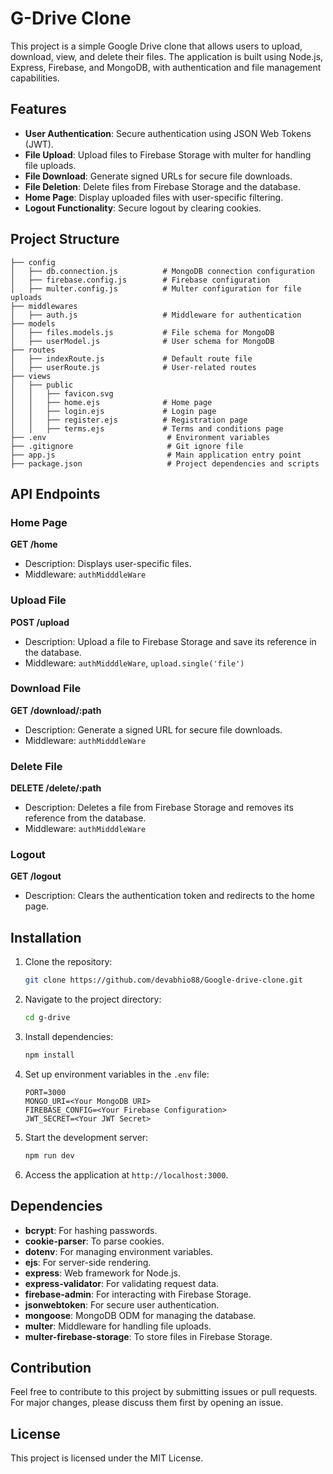 # G-Drive Clone

This project is a simple Google Drive clone that allows users to upload, download, view, and delete their files. The application is built using Node.js, Express, Firebase, and MongoDB, with authentication and file management capabilities.

## Features

- **User Authentication**: Secure authentication using JSON Web Tokens (JWT).
- **File Upload**: Upload files to Firebase Storage with multer for handling file uploads.
- **File Download**: Generate signed URLs for secure file downloads.
- **File Deletion**: Delete files from Firebase Storage and the database.
- **Home Page**: Display uploaded files with user-specific filtering.
- **Logout Functionality**: Secure logout by clearing cookies.

## Project Structure

```plaintext
├── config
│   ├── db.connection.js          # MongoDB connection configuration
│   ├── firebase.config.js        # Firebase configuration
│   ├── multer.config.js          # Multer configuration for file uploads
├── middlewares
│   ├── auth.js                   # Middleware for authentication
├── models
│   ├── files.models.js           # File schema for MongoDB
│   ├── userModel.js              # User schema for MongoDB
├── routes
│   ├── indexRoute.js             # Default route file
│   ├── userRoute.js              # User-related routes
├── views
│   ├── public
│   │   ├── favicon.svg
│   │   ├── home.ejs              # Home page
│   │   ├── login.ejs             # Login page
│   │   ├── register.ejs          # Registration page
│   │   ├── terms.ejs             # Terms and conditions page
├── .env                           # Environment variables
├── .gitignore                     # Git ignore file
├── app.js                         # Main application entry point
├── package.json                   # Project dependencies and scripts
```

## API Endpoints

### Home Page
**GET /home**
- Description: Displays user-specific files.
- Middleware: `authMidddleWare`

### Upload File
**POST /upload**
- Description: Upload a file to Firebase Storage and save its reference in the database.
- Middleware: `authMidddleWare`, `upload.single('file')`

### Download File
**GET /download/:path**
- Description: Generate a signed URL for secure file downloads.
- Middleware: `authMidddleWare`

### Delete File
**DELETE /delete/:path**
- Description: Deletes a file from Firebase Storage and removes its reference from the database.
- Middleware: `authMidddleWare`

### Logout
**GET /logout**
- Description: Clears the authentication token and redirects to the home page.

## Installation

1. Clone the repository:
   ```bash
   git clone https://github.com/devabhio88/Google-drive-clone.git
   ```

2. Navigate to the project directory:
   ```bash
   cd g-drive
   ```

3. Install dependencies:
   ```bash
   npm install
   ```

4. Set up environment variables in the `.env` file:
   ```env
   PORT=3000
   MONGO_URI=<Your MongoDB URI>
   FIREBASE_CONFIG=<Your Firebase Configuration>
   JWT_SECRET=<Your JWT Secret>
   ```

5. Start the development server:
   ```bash
   npm run dev
   ```

6. Access the application at `http://localhost:3000`.

## Dependencies

- **bcrypt**: For hashing passwords.
- **cookie-parser**: To parse cookies.
- **dotenv**: For managing environment variables.
- **ejs**: For server-side rendering.
- **express**: Web framework for Node.js.
- **express-validator**: For validating request data.
- **firebase-admin**: For interacting with Firebase Storage.
- **jsonwebtoken**: For secure user authentication.
- **mongoose**: MongoDB ODM for managing the database.
- **multer**: Middleware for handling file uploads.
- **multer-firebase-storage**: To store files in Firebase Storage.

## Contribution

Feel free to contribute to this project by submitting issues or pull requests. For major changes, please discuss them first by opening an issue.

## License

This project is licensed under the MIT License.
